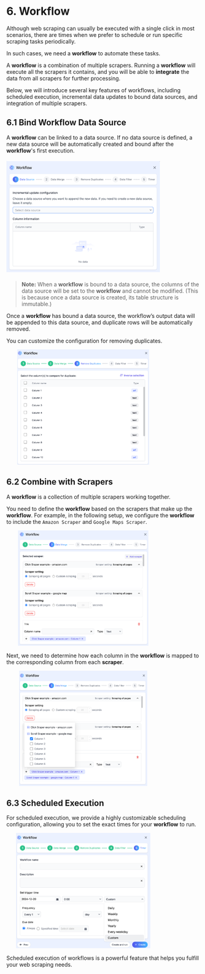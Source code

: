 # 6. Workflow

Although web scraping can usually be executed with a single click in most scenarios, there are times when we prefer to schedule or run specific scraping tasks periodically.

In such cases, we need a ****workflow**** to automate these tasks.

A **workflow** is a combination of multiple scrapers. Running a **workflow** will execute all the scrapers it contains, and you will be able to **integrate** the data from all scrapers for further processing.

Below, we will introduce several key features of workflows, including scheduled execution, incremental data updates to bound data sources, and integration of multiple scrapers.

## 6.1 Bind Workflow Data Source

A **workflow** can be linked to a data source. If no data source is defined, a new data source will be automatically created and bound after the **workflow**'s first execution.

<img src="/assets/en-US/workflow/data_source_form.png" style="width: 400px; height: 300px; object-fit: contain;" />

> **Note:** When a **workflow** is bound to a data source, the columns of the data source will be set to the **workflow** and cannot be modified. (This is because once a data source is created, its table structure is immutable.)

Once a **workflow** has bound a data source, the workflow’s output data will be appended to this data source, and duplicate rows will be automatically removed.

You can customize the configuration for removing duplicates.

<img src="/assets/en-US/workflow/remove_duplicates_form.png" style="width: 400px; height: 300px; object-fit: contain;" />

## 6.2 Combine with Scrapers

A **workflow** is a collection of multiple scrapers working together.

You need to define the **workflow** based on the scrapers that make up the **workflow**. For example, in the following setup, we configure the **workflow** to include the `Amazon Scraper` and `Google Maps Scraper`.

<img src="/assets/en-US/workflow/data_merge_form_scraper.png" style="width: 400px; height: 300px; object-fit: contain;" />

Next, we need to determine how each column in the **workflow** is mapped to the corresponding column from each **scraper**.

<img src="/assets/en-US/workflow/data_merge_form_column.png" style="width: 400px; height: 300px; object-fit: contain;" />

## 6.3 Scheduled Execution

For scheduled execution, we provide a highly customizable scheduling configuration, allowing you to set the exact times for your **workflow** to run.

<img src="/assets/en-US/workflow/timer_form.png" style="width: 400px; height: 300px; object-fit: contain;" />

Scheduled execution of workflows is a powerful feature that helps you fulfill your web scraping needs.
